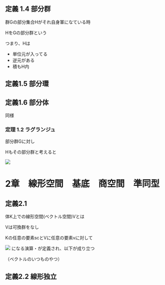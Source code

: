 
## 定義 1.4 部分群

群Gの部分集合Hがそれ自身軍になている時

HをGの部分群という

つまり、Hは

* 単位元が入ってる
* 逆元がある
* 積もH内

## 定義1.5 部分環

## 定義1.6 部分体

同様

### 定理 1.2 ラグランジュ

部分群Gに対し

Hもその部分群と考えると

<img src="https://latex.codecogs.com/gif.latex?%5Cdpi%7B150%7D%20%7CH%7C%20%5Cbig%7C%20%7CG%7C">


# 2章　線形空間　基底　商空間　準同型

## 定義2.1

体K上での線形空間(ベクトル空間)Vとは

Vは可換群をなし

Kの任意の要素scとVに任意の要素vに対して

<img src="https://latex.codecogs.com/gif.latex?%5Cdpi%7B150%7D%20c%5Ccdot%20v%20%5Cin%20V"> になる演算・が定義され、以下が成り立つ

（ベクトルのいつものやつ）

## 定義2.2 線形独立
